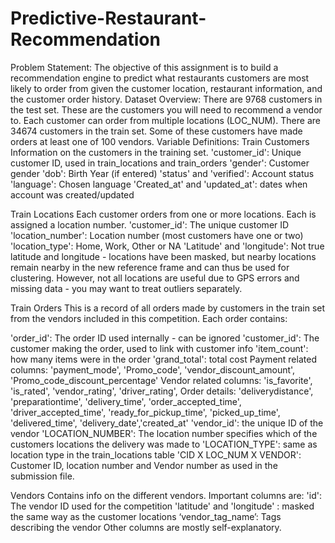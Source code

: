 # Predictive-Restaurant-Recommendation

Problem Statement:
The objective of this assignment is to build a recommendation engine to predict what restaurants
customers are most likely to order from given the customer location, restaurant information, and the
customer order history.
Dataset Overview:
There are 9768 customers in the test set. These are the customers you will need to recommend a
vendor to. Each customer can order from multiple locations (LOC_NUM).
There are 34674 customers in the train set. Some of these customers have made orders at least one of
100 vendors.
Variable Definitions:
Train Customers
Information on the customers in the training set.
'customer_id': Unique customer ID, used in train_locations and train_orders
'gender': Customer gender
'dob': Birth Year (if entered)
'status' and 'verified': Account status
'language': Chosen language
'Created_at' and 'updated_at': dates when account was created/updated

Train Locations
Each customer orders from one or more locations. Each is assigned a location number.
'customer_id': The unique customer ID
'location_number': Location number (most customers have one or two)
'location_type': Home, Work, Other or NA
'Latitude' and 'longitude': Not true latitude and longitude - locations have been masked, but nearby
locations remain nearby in the new reference frame and can thus be used for clustering. However, not
all locations are useful due to GPS errors and missing data - you may want to treat outliers separately.

Train Orders
This is a record of all orders made by customers in the train set from the vendors included in this
competition. Each order contains:

'order_id': The order ID used internally - can be ignored
'customer_id': The customer making the order, used to link with customer info
'item_count': how many items were in the order
'grand_total': total cost
Payment related columns: 'payment_mode', 'Promo_code', 'vendor_discount_amount',
'Promo_code_discount_percentage'
Vendor related columns: 'is_favorite', 'is_rated', 'vendor_rating', 'driver_rating',
Order details: 'deliverydistance', 'preparationtime', 'delivery_time', 'order_accepted_time',
'driver_accepted_time', 'ready_for_pickup_time', 'picked_up_time', 'delivered_time',
'delivery_date','created_at'
'vendor_id': the unique ID of the vendor
'LOCATION_NUMBER': The location number specifies which of the customers locations the delivery was
made to
'LOCATION_TYPE': same as location type in the train_locations table
'CID X LOC_NUM X VENDOR': Customer ID, location number and Vendor number as used in the
submission file.

Vendors
Contains info on the different vendors. Important columns are:
'id': The vendor ID used for the competition
'latitude' and 'longitude' : masked the same way as the customer locations
‘vendor_tag_name’: Tags describing the vendor
Other columns are mostly self-explanatory.
